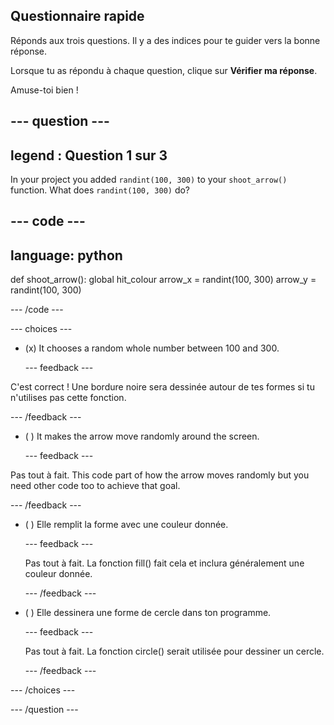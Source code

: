 ## Questionnaire rapide

Réponds aux trois questions. Il y a des indices pour te guider vers la bonne réponse.

Lorsque tu as répondu à chaque question, clique sur **Vérifier ma réponse**.

Amuse-toi bien !

--- question ---
---
legend : Question 1 sur 3
---
In your project you added `randint(100, 300)` to your `shoot_arrow()` function. What does `randint(100, 300)` do?

--- code ---
---
language: python
---

def shoot_arrow(): global hit_colour arrow_x = randint(100, 300) arrow_y = randint(100, 300)

--- /code ---

--- choices ---

- (x) It chooses a random whole number between 100 and 300.

  --- feedback ---

C'est correct ! Une bordure noire sera dessinée autour de tes formes si tu n'utilises pas cette fonction.

  --- /feedback ---

- ( ) It makes the arrow move randomly around the screen.

  --- feedback ---

Pas tout à fait. This code part of how the arrow moves randomly but you need other code too to achieve that goal.

  --- /feedback ---

- ( ) Elle remplit la forme avec une couleur donnée.

  --- feedback ---

  Pas tout à fait. La fonction fill() fait cela et inclura généralement une couleur donnée.

  --- /feedback ---

- ( ) Elle dessinera une forme de cercle dans ton programme.

  --- feedback ---

  Pas tout à fait. La fonction circle() serait utilisée pour dessiner un cercle.

  --- /feedback ---

--- /choices ---

--- /question ---

